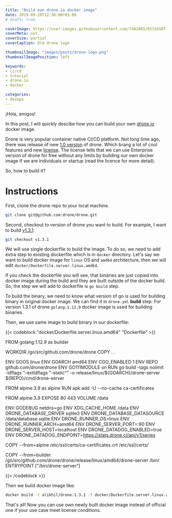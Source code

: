 ```yaml
---
title: "Build own drone.io docker image"
date: 2019-09-20T12:30:00+03:00
# draft: true

coverImage: https://user-images.githubusercontent.com/7482065/65316587-eda96f80-dba2-11e9-81cf-2df2e0ce0309.png
coverMeta: out
coverSize: partial
coverCaption: Old drone logo

thumbnailImage: "images/posts/drone-logo.png"
thumbnailImagePosition: left

keywords:
- ci/cd
- tutorial
- drone.io
- docker

categories:
- devops
---
```


¡Hola, amigos!

In this post, I will quickly descibe how you can build your own [drone.io](https://drone.io) docker image.

<!--more-->

Drone is very popular container native CI/CD platform. Not long time ago, there was release of new [1.0 version](https://blog.drone.io/drone-1/) of drone. Which brang a lot of cool features and new [license](https://discourse.drone.io/t/licensing-and-subscription-faq/3839). The license tells that we can use Enterprise version of drone for free without any limits by building our own docker image if we are individuals or startup (read the licence for more detail).

So, how to build it?

# Instructions

First, clone the drone repo to your local machine.

```bash
git clone git@github.com:drone/drone.git
```

Second, checkout to version of drone you want to build. For example, I want to build [v1.3.1](https://github.com/drone/drone/tag/v1.3.1):

```bash
git checkout v1.3.1
```

We will use single dockerfile to build the image. To do so, we need to add extra step to existing dockerfile which is in `docker` directory. Let's say we want to build docker image for `linux` OS and `amd64` architecture, then we will edit `docker/Dockerfile.server.linux.amd64`.

<!-- Original drone docker images built in drone itself. To check how they built you can check `drone.yml`. -->

If you check the dockerfile you will see, that binaries are just copied into docker image during the build and they are built outside of the docker build. So, the step we will add to dockerfile is `go build` step.

To build the binary, we need to know what version of go is used for building binary in original docker image. We can find it in `drone.yml` **build** step. For version 1.3.1 of drone `golang:1.12.9` docker image is used for building binaries.

Then, we use same image to build binary in our dockerfile:



{{< codeblock "docker/Dockerfile.server.linux.amd64" "Dockerfile" >}}

FROM golang:1.12.9 as builder

WORKDIR /go/src/github.com/drone/drone
COPY . .

ENV GOOS linux
ENV GOARCH amd64
ENV CGO_ENABLED 1
ENV REPO github.com/drone/drone
ENV GO111MODULE on
RUN go build -tags nolimit -ldflags "-extldflags \"-static\"" -o release/linux/${GOARCH}/drone-server ${REPO}/cmd/drone-server

FROM alpine:3.9 as alpine
RUN apk add -U --no-cache ca-certificates

FROM alpine:3.9
EXPOSE 80 443
VOLUME /data

ENV GODEBUG netdns=go
ENV XDG_CACHE_HOME /data
ENV DRONE_DATABASE_DRIVER sqlite3
ENV DRONE_DATABASE_DATASOURCE /data/database.sqlite
ENV DRONE_RUNNER_OS=linux
ENV DRONE_RUNNER_ARCH=amd64
ENV DRONE_SERVER_PORT=:80
ENV DRONE_SERVER_HOST=localhost
ENV DRONE_DATADOG_ENABLED=true
ENV DRONE_DATADOG_ENDPOINT=https://stats.drone.ci/api/v1/series

COPY --from=alpine /etc/ssl/certs/ca-certificates.crt /etc/ssl/certs/

COPY --from=builder /go/src/github.com/drone/drone/release/linux/amd64/drone-server /bin/
ENTRYPOINT ["/bin/drone-server"]

{{< /codeblock >}}

Then we build docker image like:

```bash
docker build -t alikhil/drone:1.3.1 -f docker/Dockerfile.server.linux.amd64 .
```

That's all! Now you can use own newly built docker image instead of official one if your use case meet license conditions.
